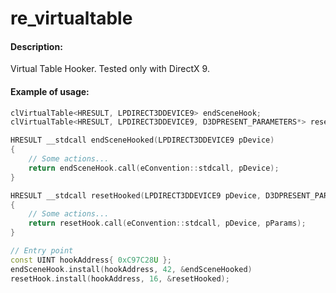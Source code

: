 # re_virtualtable
#### Description:
Virtual Table Hooker. Tested only with DirectX 9.
#### Example of usage:
```C++
clVirtualTable<HRESULT, LPDIRECT3DDEVICE9> endSceneHook;
clVirtualTable<HRESULT, LPDIRECT3DDEVICE9, D3DPRESENT_PARAMETERS*> resetHook;

HRESULT __stdcall endSceneHooked(LPDIRECT3DDEVICE9 pDevice)
{
    // Some actions...
    return endSceneHook.call(eConvention::stdcall, pDevice);
}

HRESULT __stdcall resetHooked(LPDIRECT3DDEVICE9 pDevice, D3DPRESENT_PARAMETERS* pParams)
{
    // Some actions...
    return resetHook.call(eConvention::stdcall, pDevice, pParams); 
}

// Entry point
const UINT hookAddress{ 0xC97C28U };
endSceneHook.install(hookAddress, 42, &endSceneHooked)
resetHook.install(hookAddress, 16, &resetHooked);
```

